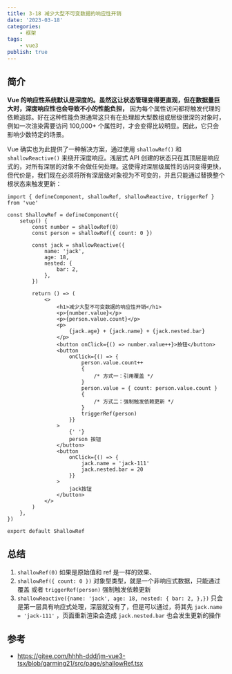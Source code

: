 ```yaml
---
title: 3-18 减少大型不可变数据的响应性开销
date: '2023-03-18'
categories:
    - 框架
tags:
    - vue3
publish: true
---
```


## 简介

**Vue 的响应性系统默认是深度的。虽然这让状态管理变得更直观，但在数据量巨大时，深度响应性也会导致不小的性能负担，** 因为每个属性访问都将触发代理的依赖追踪。好在这种性能负担通常这只有在处理超大型数组或层级很深的对象时，例如一次渲染需要访问 100,000+ 个属性时，才会变得比较明显。因此，它只会影响少数特定的场景。

Vue 确实也为此提供了一种解决方案，通过使用 `shallowRef()` 和 `shallowReactive()` 来绕开深度响应。浅层式 API 创建的状态只在其顶层是响应式的，对所有深层的对象不会做任何处理。这使得对深层级属性的访问变得更快，但代价是，我们现在必须将所有深层级对象视为不可变的，并且只能通过替换整个根状态来触发更新：

```tsx
import { defineComponent, shallowRef, shallowReactive, triggerRef } from 'vue'

const ShallowRef = defineComponent({
    setup() {
        const number = shallowRef(0)
        const person = shallowRef({ count: 0 })

        const jack = shallowReactive({
            name: 'jack',
            age: 18,
            nested: {
                bar: 2,
            },
        })

        return () => (
            <>
                <h1>减少大型不可变数据的响应性开销</h1>
                <p>{number.value}</p>
                <p>{person.value.count}</p>
                <p>
                    {jack.age} + {jack.name} + {jack.nested.bar}
                </p>
                <button onClick={() => number.value++}>按钮</button>
                <button
                    onClick={() => {
                        person.value.count++
                        {
                            /* 方式一：引用覆盖 */
                        }
                        person.value = { count: person.value.count }
                        {
                            /* 方式二：强制触发依赖更新 */
                        }
                        triggerRef(person)
                    }}
                >
                    {' '}
                    person 按钮
                </button>
                <button
                    onClick={() => {
                        jack.name = 'jack-111'
                        jack.nested.bar = 20
                    }}
                >
                    jack按钮
                </button>
            </>
        )
    },
})

export default ShallowRef
```

## 总结

1. `shallowRef(0)` 如果是原始值和 ref 是一样的效果、
2. `shallowRef({ count: 0 })` 对象型类型，就是一个非响应式数据，只能通过覆盖 或者 `triggerRef(person)` 强制触发依赖更新
3. `shallowReactive({name: 'jack', age: 18, nested: { bar: 2, },})` 只会是第一层具有响应式处理，深层就没有了，但是可以通过，将其先 `jack.name = 'jack-111'` ，页面重新渲染会造成 `jack.nested.bar` 也会发生更新的操作

## 参考

-   <a target="_blank" href="https://gitee.com/hhhh-ddd/jm-vue3-tsx/blob/garming21/src/page/shallowRef.tsx">https://gitee.com/hhhh-ddd/jm-vue3-tsx/blob/garming21/src/page/shallowRef.tsx</a>
